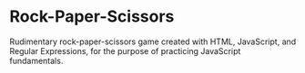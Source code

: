 # Rock-Paper-Scissors

Rudimentary rock-paper-scissors game created with HTML, JavaScript, and Regular Expressions, for the purpose of practicing JavaScript fundamentals.
